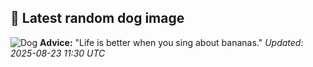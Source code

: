 ## 🐶 Latest random dog image
![Dog](https://images.dog.ceo/breeds/doberman/n02107142_6383.jpg)
**Advice:** "Life is better when you sing about bananas."
*Updated: 2025-08-23 11:30 UTC*
